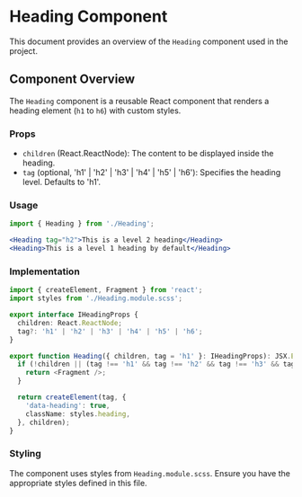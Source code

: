 # Heading Component

This document provides an overview of the `Heading` component used in the project.

## Component Overview

The `Heading` component is a reusable React component that renders a heading element (`h1` to `h6`) with custom styles.

### Props

- `children` (React.ReactNode): The content to be displayed inside the heading.
- `tag` (optional, 'h1' | 'h2' | 'h3' | 'h4' | 'h5' | 'h6'): Specifies the heading level. Defaults to 'h1'.

### Usage

```jsx
import { Heading } from './Heading';

<Heading tag="h2">This is a level 2 heading</Heading>
<Heading>This is a level 1 heading by default</Heading>
```

### Implementation

```typescript
import { createElement, Fragment } from 'react';
import styles from './Heading.module.scss';

export interface IHeadingProps {
  children: React.ReactNode;
  tag?: 'h1' | 'h2' | 'h3' | 'h4' | 'h5' | 'h6';
}

export function Heading({ children, tag = 'h1' }: IHeadingProps): JSX.Element {
  if (!children || (tag !== 'h1' && tag !== 'h2' && tag !== 'h3' && tag !== 'h4' && tag !== 'h5' && tag !== 'h6')) {
    return <Fragment />;
  }

  return createElement(tag, {
    'data-heading': true,
    className: styles.heading,
  }, children);
}
```

### Styling

The component uses styles from `Heading.module.scss`. Ensure you have the appropriate styles defined in this file.
